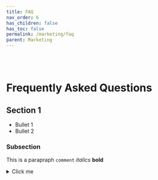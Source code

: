 ```yaml
---
title: FAQ
nav_order: 6
has_children: false
has_toc: false
permalink: /marketing/faq
parent: Marketing
---
```


<br> <br>

# Frequently Asked Questions

## Section 1
* Bullet 1
* Bullet 2

### Subsection
This is a parapraph
``comment``
_italics_
**bold**


<details>
  <summary>Click me</summary>
  
  ### Heading
  1. Foo
  2. Bar
     * Baz
     * Qux

  ### Some Code
  Example text
  
</details>
